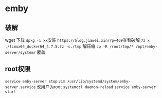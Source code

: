 # emby
## 破解
wget 下载
`dpkg -i xx`安装
`https://blog.jiawei.xin/?p=469`查看破解
`7z x ./linux64_docker64_4.7.5.7z -o./tmp`  解压缩
`cp -R /root/tmp/* /opt/emby-server/system/` 覆盖
## root权限
`service emby-server stop`
`vim /usr/lib/systemd/system/emby-server.service` 改用户为root
`systemctl daemon-reload`
`service emby-server start`